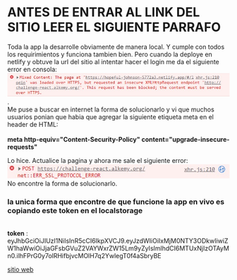 # ANTES DE ENTRAR AL LINK DEL SITIO LEER EL SIGUIENTE PARRAFO

Toda la app la desarrolle obviamente de manera local. Y cumple con todos los requirimientos y funciona tambien bien. Pero cuando la deploye en netlify y obtuve la url del sitio al intentar hacer el login me da el siguiente error en consola: \
![imagen](./errorAlkemy.jpeg).\
Me puse a buscar en internet la forma de solucionarlo y vi que muchos usuarios ponian que habia que agregar la siguiente etiqueta meta en el header de HTML:\
\
**meta http-equiv="Content-Security-Policy" content="upgrade-insecure-requests"** 

Lo hice. Actualice la pagina y ahora me sale el siguiente error:\
![imagen](./errorPost.jpeg)\
No encontre la forma de solucionarlo.


### la unica forma que encontre de que funcione la app en vivo es copiando este token en el localstorage

\
**token** : eyJhbGciOiJIUzI1NiIsInR5cCI6IkpXVCJ9.eyJzdWIiOiIxMjM0NTY3ODkwIiwiZW1haWwiOiJjaGFsbGVuZ2VAYWxrZW15Lm9yZyIsImlhdCI6MTUxNjIzOTAyMn0.ilhFPrG0y7olRHifbjvcMOlH7q2YwlegT0f4aSbryBE

[sitio web](https://hopeful-johnson-5772a3.netlify.app/#/login)


